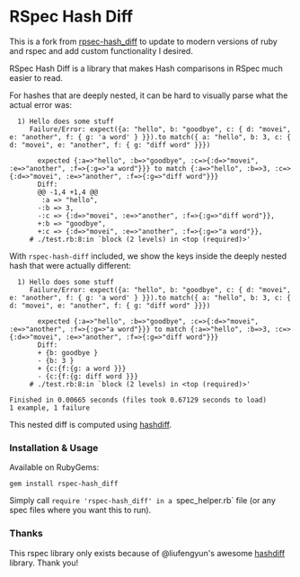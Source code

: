 # RSpec Hash Diff

This is a fork from [rpsec-hash_diff](https://github.com/squidarth/rspec-hash_diff) to update to modern versions of ruby and rspec and add custom functionality I desired.

RSpec Hash Diff is a library that makes Hash comparisons in RSpec much easier to read.

For hashes that are deeply nested, it can be hard to visually parse what the actual error was:

```
  1) Hello does some stuff
     Failure/Error: expect({a: "hello", b: "goodbye", c: { d: "movei", e: "another", f: { g: 'a word' } }}).to match({ a: "hello", b: 3, c: { d: "movei", e: "another", f: { g: "diff word" }}})

       expected {:a=>"hello", :b=>"goodbye", :c=>{:d=>"movei", :e=>"another", :f=>{:g=>"a word"}}} to match {:a=>"hello", :b=>3, :c=>{:d=>"movei", :e=>"another", :f=>{:g=>"diff word"}}}
       Diff:
       @@ -1,4 +1,4 @@
        :a => "hello",
       -:b => 3,
       -:c => {:d=>"movei", :e=>"another", :f=>{:g=>"diff word"}},
       +:b => "goodbye",
       +:c => {:d=>"movei", :e=>"another", :f=>{:g=>"a word"}},
     # ./test.rb:8:in `block (2 levels) in <top (required)>'
```

With `rspec-hash-diff` included, we show the keys inside the deeply nested hash that were actually different:

```
  1) Hello does some stuff
     Failure/Error: expect({a: "hello", b: "goodbye", c: { d: "movei", e: "another", f: { g: 'a word' } }}).to match({ a: "hello", b: 3, c: { d: "movei", e: "another", f: { g: "diff word" }}})

       expected {:a=>"hello", :b=>"goodbye", :c=>{:d=>"movei", :e=>"another", :f=>{:g=>"a word"}}} to match {:a=>"hello", :b=>3, :c=>{:d=>"movei", :e=>"another", :f=>{:g=>"diff word"}}}
       Diff:
       + {b: goodbye }
       - {b: 3 }
       + {c:{f:{g: a word }}}
       - {c:{f:{g: diff word }}}
     # ./test.rb:8:in `block (2 levels) in <top (required)>'

Finished in 0.00665 seconds (files took 0.67129 seconds to load)
1 example, 1 failure
```

This nested diff is computed using [hashdiff](https://github.com/liufengyun/hashdiff).


### Installation & Usage

Available on RubyGems:

`gem install rspec-hash_diff`

Simply call `require 'rspec-hash_diff' in a `spec_helper.rb` file (or any spec files where you want this to run).

### Thanks

This rspec library only exists because of @liufengyun's awesome [hashdiff](https://github.com/liufengyun/hashdiff) library. Thank you!
